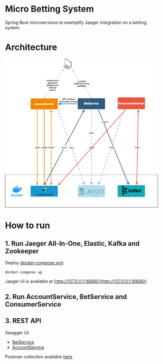# Micro Betting System

Spring Boot microservices to exemplify Jaeger integration on a betting system

# Architecture

![GitHub Logo](docs/mbs.png)

# How to run

## 1. Run Jaeger All-In-One, Elastic, Kafka and Zookeeper

Deploy [docker-compose.yml](infra/docker/docker-compose.yml):

```
docker-compose up
```

Jaeger UI is available at [http://127.0.0.1:16686/](http://127.0.0.1:16686/)

## 2. Run AccountService, BetService and ConsumerService

## 3. REST API

Swagger UI:
 - [BetService](http://127.0.0.1:8081/swagger-ui/index.html)
 - [AccountService](http://127.0.0.1:8082/swagger-ui.html)

Postman collection available [here](tools/postman/MBS.postman_collection.json).

